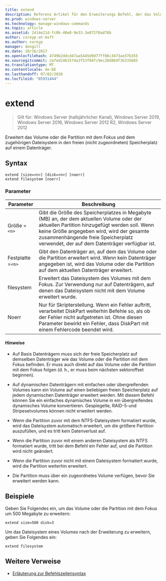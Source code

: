 ```yaml
---
title: extend
description: Referenz Artikel für den Erweiterungs Befehl, der das Volume oder die Partition mit dem Fokus und dem zugehörigen Dateisystem auf freien (nicht zugeordneten) Speicherplatz auf einem Datenträger erweitert.
ms.prod: windows-server
ms.technology: manage-windows-commands
ms.topic: article
ms.assetid: 2414e21d-fc0b-40e8-9e33-3e072f8ad76b
author: coreyp-at-msft
ms.author: coreyp
manager: dongill
ms.date: 10/16/2017
ms.openlocfilehash: 4749b2ddcd47aa5445d9d77ff86c3473ae37b355
ms.sourcegitcommit: 2afed2461574a3f53f84fc9ec28d86df3b335685
ms.translationtype: MT
ms.contentlocale: de-DE
ms.lasthandoff: 07/02/2020
ms.locfileid: "85931444"
---
```

# <a name="extend"></a>extend

> Gilt für: Windows Server (halbjährlicher Kanal), Windows Server 2019, Windows Server 2016, Windows Server 2012 R2, Windows Server 2012

Erweitert das Volume oder die Partition mit dem Fokus und dem zugehörigen Dateisystem in den freien (nicht zugeordneten) Speicherplatz auf einem Datenträger.

## <a name="syntax"></a>Syntax

```
extend [size=<n>] [disk=<n>] [noerr]
extend filesystem [noerr]
```

### <a name="parameters"></a>Parameter

| Parameter | Beschreibung |
| --------- | ----------- |
| Größe =`<n>` | Gibt die Größe des Speicherplatzes in Megabyte (MB) an, der dem aktuellen Volume oder der aktuellen Partition hinzugefügt werden soll. Wenn keine Größe angegeben wird, wird der gesamte zusammenhängende freie Speicherplatz verwendet, der auf dem Datenträger verfügbar ist. |
| Festplatte =`<n>` | Gibt den Datenträger an, auf dem das Volume oder die Partition erweitert wird. Wenn kein Datenträger angegeben ist, wird das Volume oder die Partition auf dem aktuellen Datenträger erweitert. |
| filesystem | Erweitert das Dateisystem des Volumes mit dem Fokus. Zur Verwendung nur auf Datenträgern, auf denen das Dateisystem nicht mit dem Volume erweitert wurde. |
| Noerr | Nur für Skripterstellung. Wenn ein Fehler auftritt, verarbeitet DiskPart weiterhin Befehle so, als ob der Fehler nicht aufgetreten ist. Ohne diesen Parameter bewirkt ein Fehler, dass DiskPart mit einem Fehlercode beendet wird. |

#### <a name="remarks"></a>Hinweise

- Auf Basis Datenträgern muss sich der freie Speicherplatz auf demselben Datenträger wie das Volume oder die Partition mit dem Fokus befinden. Er muss auch direkt auf das Volume oder die Partition mit dem Fokus folgen (d. h., er muss beim nächsten sektoroffset beginnen).

- Auf dynamischen Datenträgern mit einfachen oder übergreifenden Volumes kann ein Volume auf einen beliebigen freien Speicherplatz auf jedem dynamischen Datenträger erweitert werden. Mit diesem Befehl können Sie ein einfaches dynamisches Volume in ein übergreifendes dynamisches Volume konvertieren. Gespiegelte, RAID-5-und Stripesetvolumes können nicht erweitert werden.

- Wenn die Partition zuvor mit dem NTFS-Dateisystem formatiert wurde, wird das Dateisystem automatisch erweitert, um die größere Partition auszufüllen, und es tritt kein Datenverlust auf.

- Wenn die Partition zuvor mit einem anderen Dateisystem als NTFS formatiert wurde, tritt bei dem Befehl ein Fehler auf, und die Partition wird nicht geändert.

- Wenn die Partition zuvor nicht mit einem Dateisystem formatiert wurde, wird die Partition weiterhin erweitert.

- Die Partition muss über ein zugeordnetes Volume verfügen, bevor Sie erweitert werden kann.

## <a name="examples"></a>Beispiele

Geben Sie Folgendes ein, um das Volume oder die Partition mit dem Fokus um 500 Megabyte zu erweitern:

```
extend size=500 disk=3
```

Um das Dateisystem eines Volumes nach der Erweiterung zu erweitern, geben Sie Folgendes ein:

```
extend filesystem
```

## <a name="additional-references"></a>Weitere Verweise

- [Erläuterung zur Befehlszeilensyntax](command-line-syntax-key.md)

